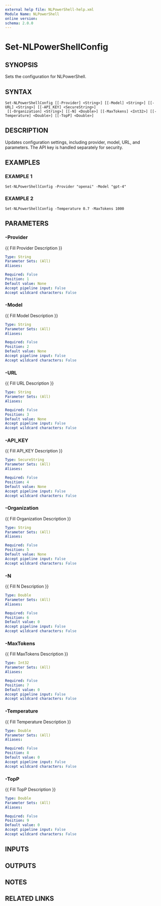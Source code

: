 ```yaml
---
external help file: NLPowerShell-help.xml
Module Name: NLPowerShell
online version:
schema: 2.0.0
---
```


# Set-NLPowerShellConfig

## SYNOPSIS
Sets the configuration for NLPowerShell.

## SYNTAX

```
Set-NLPowerShellConfig [[-Provider] <String>] [[-Model] <String>] [[-URL] <String>] [[-API_KEY] <SecureString>]
 [[-Organization] <String>] [[-N] <Double>] [[-MaxTokens] <Int32>] [[-Temperature] <Double>] [[-TopP] <Double>]
```

## DESCRIPTION
Updates configuration settings, including provider, model, URL, and parameters.
The API key is handled separately for security.

## EXAMPLES

### EXAMPLE 1
```
Set-NLPowerShellConfig -Provider "openai" -Model "gpt-4"
```

### EXAMPLE 2
```
Set-NLPowerShellConfig -Temperature 0.7 -MaxTokens 1000
```

## PARAMETERS

### -Provider
{{ Fill Provider Description }}

```yaml
Type: String
Parameter Sets: (All)
Aliases:

Required: False
Position: 1
Default value: None
Accept pipeline input: False
Accept wildcard characters: False
```

### -Model
{{ Fill Model Description }}

```yaml
Type: String
Parameter Sets: (All)
Aliases:

Required: False
Position: 2
Default value: None
Accept pipeline input: False
Accept wildcard characters: False
```

### -URL
{{ Fill URL Description }}

```yaml
Type: String
Parameter Sets: (All)
Aliases:

Required: False
Position: 3
Default value: None
Accept pipeline input: False
Accept wildcard characters: False
```

### -API_KEY
{{ Fill API_KEY Description }}

```yaml
Type: SecureString
Parameter Sets: (All)
Aliases:

Required: False
Position: 4
Default value: None
Accept pipeline input: False
Accept wildcard characters: False
```

### -Organization
{{ Fill Organization Description }}

```yaml
Type: String
Parameter Sets: (All)
Aliases:

Required: False
Position: 5
Default value: None
Accept pipeline input: False
Accept wildcard characters: False
```

### -N
{{ Fill N Description }}

```yaml
Type: Double
Parameter Sets: (All)
Aliases:

Required: False
Position: 6
Default value: 0
Accept pipeline input: False
Accept wildcard characters: False
```

### -MaxTokens
{{ Fill MaxTokens Description }}

```yaml
Type: Int32
Parameter Sets: (All)
Aliases:

Required: False
Position: 7
Default value: 0
Accept pipeline input: False
Accept wildcard characters: False
```

### -Temperature
{{ Fill Temperature Description }}

```yaml
Type: Double
Parameter Sets: (All)
Aliases:

Required: False
Position: 8
Default value: 0
Accept pipeline input: False
Accept wildcard characters: False
```

### -TopP
{{ Fill TopP Description }}

```yaml
Type: Double
Parameter Sets: (All)
Aliases:

Required: False
Position: 9
Default value: 0
Accept pipeline input: False
Accept wildcard characters: False
```

## INPUTS

## OUTPUTS

## NOTES

## RELATED LINKS
